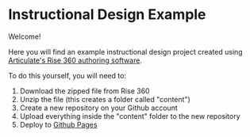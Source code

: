 # Instructional Design Example
Welcome!

Here you will find an example instructional design project created using [Articulate's Rise 360 authoring software](https://www.articulate.com/360/rise/).

To do this yourself, you will need to:

1. Download the zipped file from Rise 360
2. Unzip the file (this creates a folder called "content")
3. Create a new repository on your Github account
4. Upload everything inside the "content" folder to the new repository
5. Deploy to [Github Pages](https://pages.github.com/)
